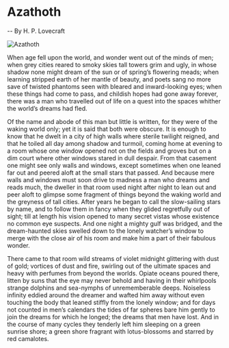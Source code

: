 # Azathoth
-- By H. P. Lovecraft

![Azathoth](/images/Azathoth.jpeg)

When age fell upon the world, and wonder went out of the minds of men; when grey cities reared to smoky skies tall towers grim and ugly, in whose shadow none might dream of the sun or of spring’s flowering meads; when learning stripped earth of her mantle of beauty, and poets sang no more save of twisted phantoms seen with bleared and inward-looking eyes; when these things had come to pass, and childish hopes had gone away forever, there was a man who travelled out of life on a quest into the spaces whither the world’s dreams had fled.

Of the name and abode of this man but little is written, for they were of the waking world only; yet it is said that both were obscure. It is enough to know that he dwelt in a city of high walls where sterile twilight reigned, and that he toiled all day among shadow and turmoil, coming home at evening to a room whose one window opened not on the fields and groves but on a dim court where other windows stared in dull despair. From that casement one might see only walls and windows, except sometimes when one leaned far out and peered aloft at the small stars that passed. And because mere walls and windows must soon drive to madness a man who dreams and reads much, the dweller in that room used night after night to lean out and peer aloft to glimpse some fragment of things beyond the waking world and the greyness of tall cities. After years he began to call the slow-sailing stars by name, and to follow them in fancy when they glided regretfully out of sight; till at length his vision opened to many secret vistas whose existence no common eye suspects. And one night a mighty gulf was bridged, and the dream-haunted skies swelled down to the lonely watcher’s window to merge with the close air of his room and make him a part of their fabulous wonder.

There came to that room wild streams of violet midnight glittering with dust of gold; vortices of dust and fire, swirling out of the ultimate spaces and heavy with perfumes from beyond the worlds. Opiate oceans poured there, litten by suns that the eye may never behold and having in their whirlpools strange dolphins and sea-nymphs of unrememberable deeps. Noiseless infinity eddied around the dreamer and wafted him away without even touching the body that leaned stiffly from the lonely window; and for days not counted in men’s calendars the tides of far spheres bare him gently to join the dreams for which he longed; the dreams that men have lost. And in the course of many cycles they tenderly left him sleeping on a green sunrise shore; a green shore fragrant with lotus-blossoms and starred by red camalotes.

